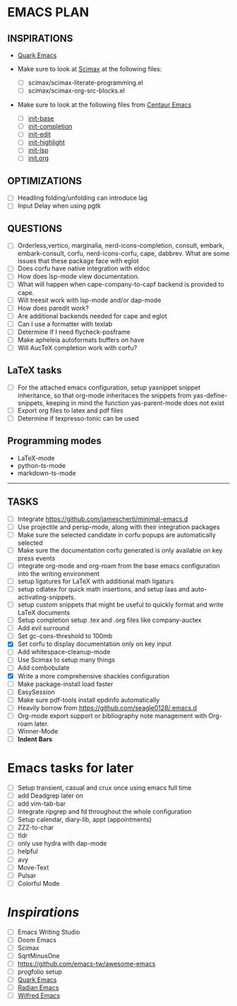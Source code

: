 # EMACS PLAN

## INSPIRATIONS

- [Quark Emacs](https://github.com/PythonNut/quark-emacs)

- Make sure to look at [Scimax](https://github.com/jkitchin/scimax) at the following files:
  - [ ] scimax/scimax-literate-programming.el
  - [ ] scimax/scimax-org-src-blocks.el

- Make sure to look at the following files from [Centaur Emacs](https://github.com/seagle0128/.emacs.d)
  - [ ] [init-base](https://github.com/seagle0128/.emacs.d/blob/master/lisp/init-base.el)
  - [ ] [init-completion](https://github.com/seagle0128/.emacs.d/blob/master/lisp/init-completion.el)
  - [ ] [init-edit](https://github.com/seagle0128/.emacs.d/blob/master/lisp/init-edit.el)
  - [ ] [init-highlight](https://github.com/seagle0128/.emacs.d/blob/master/lisp/init-highlight.el)
  - [ ] [init-lsp](https://github.com/seagle0128/.emacs.d/blob/master/lisp/init-lsp.el)
  - [ ] [init.org](https://github.com/seagle0128/.emacs.d/blob/master/lisp/init-org.el)

## OPTIMIZATIONS

- [ ] Headling folding/unfolding can introduce lag
- [ ] Input Delay when using pgtk

## QUESTIONS

- [ ] Orderless,vertico, marginalia, nerd-icons-completion, consult, embark, embark-consult, corfu, nerd-icons-corfu, cape, dabbrev. What are some issues that these package face with eglot
- [ ] Does corfu have native integration with eldoc
- [ ] How does lsp-mode view documentation.
- [ ] What will happen when cape-company-to-capf backend is provided to cape.
- [ ] Will treesit work with lsp-mode and/or dap-mode
- [ ] How does paredit work?
- [ ] Are additional backends needed for cape and eglot
- [ ] Can I use a formatter with texlab
- [ ] Determine if I need flycheck-posframe
- [ ] Make apheleia autoformats buffers on have
- [ ] Will AucTeX completion work with corfu?

## LaTeX tasks

- [ ] For the attached emacs configuration, setup yasnippet snippet inheritance, so that org-mode inheritaces the snippets from yas-define-snippets, keeping in mind the function yas-parent-mode does not exist
- [ ] Export org files to latex and pdf files
- [ ] Determine if texpresso-tonic can be used

## Programming modes

- LaTeX-mode
- python-ts-mode
- markdown-ts-mode

---

## TASKS

- [ ] Integrate <https://github.com/jamescherti/minimal-emacs.d>
- [ ] Use projectile and persp-mode, along with their integration packages
- [ ] Make sure the selected candidate in corfu popups are automatically selected
- [ ] Make sure the documentation corfu generated is only available on key press events
- [ ] integrate org-mode and org-roam from the base emacs configuration into the writing environment
- [ ] setup ligatures for LaTeX with additional math ligaturs
- [ ] setup cdlatex for quick math insertions, and setup laas and auto-activating-snippets.
- [ ] setup custom snippets that might be useful to quickly format and write LaTeX documents
- [ ] Setup completion setup .tex and .org files like company-auctex
- [ ] Add evil surround
- [ ] Set gc-cons-threshold to 100mb
- [x] Set corfu to display documentation only on key input
- [ ] Add whitespace-cleanup-mode
- [ ] Use Scimax to setup many things
- [ ] Add combobulate
- [x] Write a more comprehensive shackles configuration
- [ ] Make package-install load faster
- [ ] EasySession
- [ ] Make sure pdf-tools install epdinfo automatically
- [ ] Heavily borrow from <https://github.com/seagle0128/.emacs.d>
- [ ] Org-mode export support or bibliography note management with Org-roam later.
- [ ] Winner-Mode
- [ ] **Indent Bars**

# Emacs tasks for later

- [ ] Setup transient, casual and crux once using emacs full time
- [ ] add Deadgrep later on
- [ ] add vim-tab-bar
- [ ] Integrate ripgrep and fd throughout the whole configuration
- [ ] Setup calendar, diary-lib, appt (appointments)
- [ ] ZZZ-to-char
- [ ] tldr
- [ ] only use hydra with dap-mode
- [ ] helpful
- [ ] avy
- [ ] Move-Text
- [ ] Pulsar
- [ ] Colorful Mode

# **_Inspirations_**

- [ ] Emacs Writing Studio
- [ ] Doom Emacs
- [ ] Scimax
- [ ] SqrtMinusOne
- [ ] <https://github.com/emacs-tw/awesome-emacs>
- [ ] progfolio setup
- [ ] [Quark Emacs](https://github.com/PythonNut/quark-emacs)
- [ ] [Radian Emacs](https://github.com/radian-software/radian)
- [ ] [Wilfred Emacs](https://www.wilfred.me.uk/.emacs.d/init.html)
